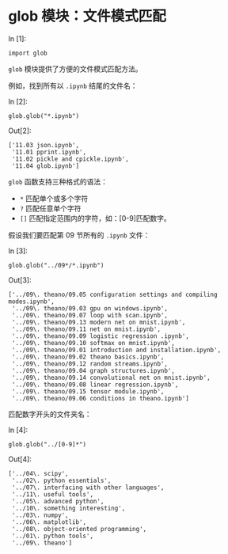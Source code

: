# glob 模块：文件模式匹配

In [1]:

```
import glob

```

`glob` 模块提供了方便的文件模式匹配方法。

例如，找到所有以 `.ipynb` 结尾的文件名：

In [2]:

```
glob.glob("*.ipynb")

```

Out[2]:

```
['11.03 json.ipynb',
 '11.01 pprint.ipynb',
 '11.02 pickle and cpickle.ipynb',
 '11.04 glob.ipynb']
```

`glob` 函数支持三种格式的语法：

*   `*` 匹配单个或多个字符
*   `?` 匹配任意单个字符
*   `[]` 匹配指定范围内的字符，如：[0-9]匹配数字。

假设我们要匹配第 09 节所有的 `.ipynb` 文件：

In [3]:

```
glob.glob("../09*/*.ipynb")

```

Out[3]:

```
['../09\. theano/09.05 configuration settings and compiling modes.ipynb',
 '../09\. theano/09.03 gpu on windows.ipynb',
 '../09\. theano/09.07 loop with scan.ipynb',
 '../09\. theano/09.13 modern net on mnist.ipynb',
 '../09\. theano/09.11 net on mnist.ipynb',
 '../09\. theano/09.09 logistic regression .ipynb',
 '../09\. theano/09.10 softmax on mnist.ipynb',
 '../09\. theano/09.01 introduction and installation.ipynb',
 '../09\. theano/09.02 theano basics.ipynb',
 '../09\. theano/09.12 random streams.ipynb',
 '../09\. theano/09.04 graph structures.ipynb',
 '../09\. theano/09.14 convolutional net on mnist.ipynb',
 '../09\. theano/09.08 linear regression.ipynb',
 '../09\. theano/09.15 tensor module.ipynb',
 '../09\. theano/09.06 conditions in theano.ipynb']
```

匹配数字开头的文件夹名：

In [4]:

```
glob.glob("../[0-9]*")

```

Out[4]:

```
['../04\. scipy',
 '../02\. python essentials',
 '../07\. interfacing with other languages',
 '../11\. useful tools',
 '../05\. advanced python',
 '../10\. something interesting',
 '../03\. numpy',
 '../06\. matplotlib',
 '../08\. object-oriented programming',
 '../01\. python tools',
 '../09\. theano']
```